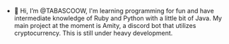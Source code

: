 - 👋 Hi, I’m @TABASCOOW,
I'm learning programming for fun and have intermediate knowledge of Ruby and Python with a little bit of Java.
My main project at the moment is Amity, a discord bot that utilizes cryptocurrency. 
  This is still under heavy development.
  

